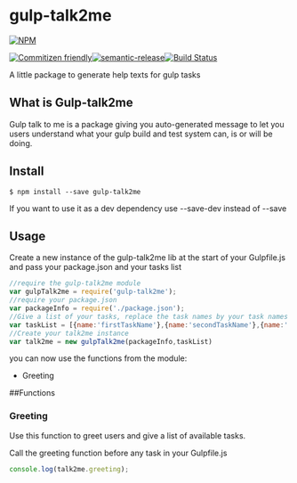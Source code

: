 # gulp-talk2me

[![NPM](https://nodei.co/npm/gulp-talk2me.png?downloads=true&downloadRank=true&stars=true)](https://nodei.co/npm/gulp-talk2me/)

[![Commitizen friendly](https://img.shields.io/badge/commitizen-friendly-brightgreen.svg)](http://commitizen.github.io/cz-cli/)[![semantic-release](https://img.shields.io/badge/%20%20%F0%9F%93%A6%F0%9F%9A%80-semantic--release-e10079.svg)](https://github.com/semantic-release/semantic-release)[![Build Status](https://travis-ci.org/belgac/gulp-talk2me.svg?branch=master)](https://travis-ci.org/belgac/gulp-talk2me)

A little package to generate help texts for gulp tasks

## What is Gulp-talk2me

Gulp talk to me is a package giving you auto-generated message to let you users understand what your gulp build and test system can, is or will be doing.

## Install

```
$ npm install --save gulp-talk2me
```

If you want to use it as a dev dependency use --save-dev instead of --save

## Usage

Create a new instance of the gulp-talk2me lib at the start of your Gulpfile.js and pass your package.json and your tasks list

```js
//require the gulp-talk2me module
var gulpTalk2me = require('gulp-talk2me');
//require your package.json
var packageInfo = require('./package.json');
//Give a list of your tasks, replace the task names by your task names
var taskList = [{name:'firstTaskName'},{name:'secondTaskName'},{name:'...'}];
//Create your talk2me instance
var talk2me = new gulpTalk2me(packageInfo,taskList)
```

you can now use the functions from the module:
* Greeting 

##Functions

### Greeting

Use this function to greet users and give a list of available tasks.

Call the greeting function before any task in your Gulpfile.js

```js
console.log(talk2me.greeting);
```
